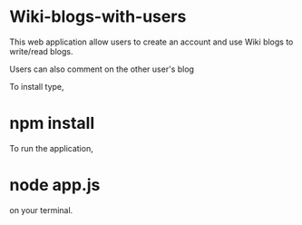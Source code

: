 # Wiki-blogs-with-users

This web application allow users to create an account and use Wiki blogs to write/read blogs.

Users can also comment on the other user's blog

To install type,

# npm install

To run the application,

# node app.js

on your terminal.
